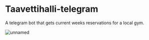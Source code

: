 # Taavettihalli-telegram

A telegram bot that gets current weeks reservations for a local gym.

![unnamed](https://user-images.githubusercontent.com/104680047/210259761-73ea27ab-06e0-47b8-9d32-66dd6115f565.jpg)
